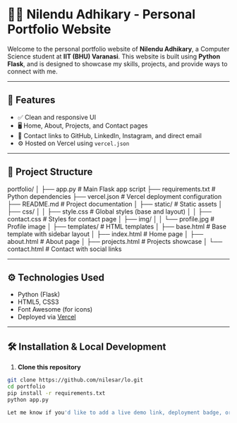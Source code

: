 # 🧑‍💻 Nilendu Adhikary - Personal Portfolio Website

Welcome to the personal portfolio website of **Nilendu Adhikary**, a Computer Science student at **IIT (BHU) Varanasi**. This website is built using **Python Flask**, and is designed to showcase my skills, projects, and provide ways to connect with me.

---

## 🌟 Features

- ✅ Clean and responsive UI
- 🖥️ Home, About, Projects, and Contact pages
- 📩 Contact links to GitHub, LinkedIn, Instagram, and direct email
- ⚙️ Hosted on Vercel using `vercel.json`

---

## 📁 Project Structure

portfolio/ │ ├── app.py # Main Flask app script ├── requirements.txt # Python dependencies ├── vercel.json # Vercel deployment configuration ├── README.md # Project documentation │ ├── static/ # Static assets │ ├── css/ │ │ ├── style.css # Global styles (base and layout) │ │ ├── contact.css # Styles for contact page │ ├── img/ │ │ └── profile.jpg # Profile image │ ├── templates/ # HTML templates │ ├── base.html # Base template with sidebar layout │ ├── index.html # Home page │ ├── about.html # About page │ ├── projects.html # Projects showcase │ └── contact.html # Contact with social links


---

## ⚙️ Technologies Used

- Python (Flask)
- HTML5, CSS3
- Font Awesome (for icons)
- Deployed via [Vercel](https://vercel.com/)

---

## 🛠️ Installation & Local Development

1. **Clone this repository**

```bash
git clone https://github.com/nilesar/lo.git
cd portfolio
pip install -r requirements.txt
python app.py

Let me know if you'd like to add a live demo link, deployment badge, or screenshots to this `README.md` too!
